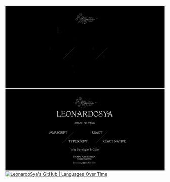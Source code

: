 ![alt text](766bda3f7e16122c39f18559cf16ccab-1.gif)
![alt text](image.png)
[![LeonardoSya's GitHub | Languages Over Time](https://stats.quine.sh/LeonardoSya/languages-over-time?theme=dark)](https://quine.sh?utm_source=widgets&utm_campaign=LeonardoSya)